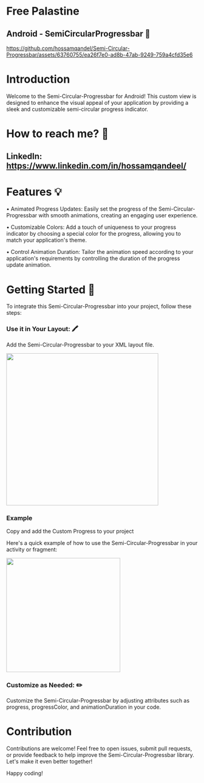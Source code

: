 # Free Palastine 

## Android - SemiCircularProgressbar 🚀

https://github.com/hossamqandel/Semi-Circular-Progressbar/assets/63760755/ea26f7e0-ad8b-47ab-9249-759a4cfd35e6

# Introduction
Welcome to the Semi-Circular-Progressbar for Android! This custom view is designed to enhance the visual appeal of your application by providing a sleek and customizable semi-circular progress indicator.

# How to reach me? 📱
## LinkedIn: https://www.linkedin.com/in/hossamqandeel/

# Features 💡
• Animated Progress Updates: Easily set the progress of the Semi-Circular-Progressbar with smooth animations, creating an engaging user experience.

• Customizable Colors: Add a touch of uniqueness to your progress indicator by choosing a special color for the progress, allowing you to match your application's theme.

• Control Animation Duration: Tailor the animation speed according to your application's requirements by controlling the duration of the progress update animation.

# Getting Started 👋
To integrate this Semi-Circular-Progressbar into your project, follow these steps:

### Use it in Your Layout: 🖍️
Add the Semi-Circular-Progressbar to your XML layout file.

<img src="https://github.com/hossamqandel/Semi-Circular-Progressbar/assets/63760755/42f5ff0e-cbcc-4220-bd61-76e48e3c47f5" height="400">          


### Example
Copy and add the Custom Progress to your project

Here's a quick example of how to use the Semi-Circular-Progressbar in your activity or fragment:

<img src="https://github.com/hossamqandel/Semi-Circular-Progressbar/assets/63760755/7a4f12bf-997d-467b-950a-c45e26f39624" height="300">          


### Customize as Needed: ✏️
Customize the Semi-Circular-Progressbar by adjusting attributes such as progress, progressColor, and animationDuration in your code.

# Contribution
Contributions are welcome! Feel free to open issues, submit pull requests, or provide feedback to help improve the Semi-Circular-Progressbar library. Let's make it even better together!

Happy coding!
